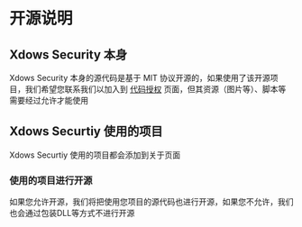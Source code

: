 # 开源说明
## Xdows Security 本身
Xdows Security 本身的源代码是基于 MIT 协议开源的，如果使用了该开源项目，我们希望您联系我们以加入到 [代码授权][Code] 页面，但其资源（图片等）、脚本等需要经过允许才能使用

## Xdows Securtiy 使用的项目

Xdows Securtiy 使用的项目都会添加到关于页面

### 使用的项目进行开源

如果您允许开源，我们将把使用您项目的源代码也进行开源，如果您不允许，我们也会通过包装DLL等方式不进行开源

[Code]:https://xty64xty.netlify.app/Xdows-Security/code-authorization.html
